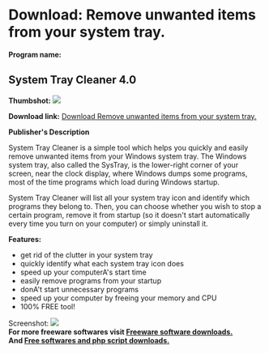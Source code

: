 # Download: Remove unwanted items from your system tray.

**Program name:**

## System Tray Cleaner 4.0

  
**Thumbshot:** ![](http://www.freewarefiles.com/screenshot/systrayclnr2_md.jpg)   
  
**Download link:** [Download Remove unwanted items from your system tray.](http://freesoftwares.boysofts.com/System-Tray-Cleaner_program_48676.html)  
  


**Publisher's Description**  
  


System Tray Cleaner is a simple tool which helps you quickly and easily remove unwanted items from your Windows system tray. The Windows system tray, also called the SysTray, is the lower-right corner of your screen, near the clock display, where Windows dumps some programs, most of the time programs which load during Windows startup. 

System Tray Cleaner will list all your system tray icon and identify which programs they belong to. Then, you can choose whether you wish to stop a certain program, remove it from startup (so it doesn't start automatically every time you turn on your computer) or simply uninstall it.

**Features:**

  * get rid of the clutter in your system tray 
  * quickly identify what each system tray icon does 
  * speed up your computerA's start time 
  * easily remove programs from your startup 
  * donA't start unnecessary programs 
  * speed up your computer by freeing your memory and CPU 
  * 100% FREE tool! 

  
  
Screenshot: ![](http://www.freewarefiles.com/screenshot/systrayclnr2.jpg)   
**For more freeware softwares visit [Freeware software downloads.](http://freesoftwares.boysofts.com/)**   
**And [Free softwares and php script downloads.](http://www.boysofts.com/)**
